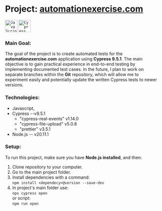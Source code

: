 # Project: [automationexercise.com](https://github.com/rasme54/automationexercise.com/tree/master)

<div align="left">
	<code><img width="40" src="https://raw.githubusercontent.com/marwin1991/profile-technology-icons/refs/heads/main/icons/javascript.png" alt="JavaScript" title="JavaScript"/></code>
	<code><img width="40" src="https://raw.githubusercontent.com/marwin1991/profile-technology-icons/refs/heads/main/icons/cypress.png" alt="Cypress" title="Cypress"/></code>
</div>

### Main Goal:

The goal of the project is to create automated tests for the **automationexercise.com** application using **Cypress 9.5.1**. The main objective is to gain practical experience in end-to-end testing by implementing documented test cases. In the future, I plan to work on separate branches within the **Git** repository, which will allow me to experiment easily and potentially update the written Cypress tests to newer versions.

### Technologies:

- Javascript,
- Cypress --v9.5.1
  - "cypress-real-events" v1.14.0
  - "cypress-file-upload" v5.0.8
  - "prettier" v3.5.1
- Node.js -- v20.11.1

### Setup:

To run this project, make sure you have **Node.js installed**, and then:

1.  Clone repository to your computer.
2.  Go to the main project folder.
3.  Install dependencies with a command: <br>`npm install <dependecy>@version --save-dev`
4.  In project's main folder use: <br>`npx cypress open` <br>or script: <br>`npm run open`
